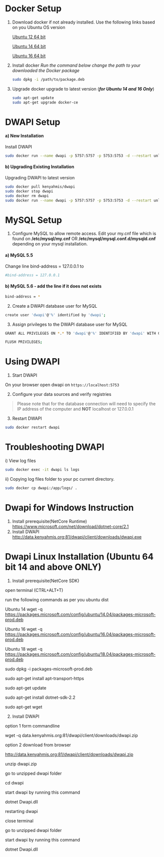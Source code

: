 # Docker Setup
 1. Download docker if not already installed. Use the following links based on you Ubuntu OS version
 
    [Ubuntu 12 64 bit](https://apt.dockerproject.org/repo/pool/main/d/docker-engine/docker-engine_17.04.0~ce-0~ubuntu-precise_amd64.deb)
                  
    [Ubuntu 14 64 bit](https://download.docker.com/linux/ubuntu/dists/trusty/pool/stable/amd64/docker-ce_17.03.2~ce-0~ubuntu-trusty_amd64.deb)
    
    [Ubuntu 16 64 bit](https://download.docker.com/linux/ubuntu/dists/xenial/pool/stable/amd64/docker-ce_17.03.2~ce-0~ubuntu-xenial_amd64.deb)

 
 2. Install docker
  *Run the command below change the path to your downloaded the  Docker package*

    ```sh
    sudo dpkg -i /path/to/package.deb
    ```
 4. Upgrade docker upgrade to latest version (***for Ubuntu 14 and 16 Only***)
    ```sh
    sudo apt-get update
    sudo apt-get upgrade docker-ce
    ``` 
    
# DWAPI Setup
#### a) New Installation
 Install DWAPI
 ```sh
sudo docker run --name dwapi -p 5757:5757 -p 5753:5753 -d --restart unless-stopped kenyahmis/dwapi:latest
```

#### b) Upgrading Existing Installation
 Upgrading DWAPI to latest version
 ```sh
sudo docker pull kenyahmis/dwapi
sudo docker stop dwapi
sudo docker rm dwapi
sudo docker run --name dwapi -p 5757:5757 -p 5753:5753 -d --restart unless-stopped kenyahmis/dwapi:latest
```

# MySQL Setup
1. Configure MySQL to allow remote access. Edit your my.cnf file which is found on
	**/etc/mysql/my.cnf**  OR  **/etc/mysql/mysql.conf.d/mysqld.cnf** depending on your mysql installation.
#### a)  MySQL 5.5
Change line bind-address = 127.0.0.1 to
```sh
#bind-address = 127.0.0.1
 ```
 #### b)  MySQL 5.6 - add the line if it does not exists
 ```sh
bind-address = *
```	
 2. Create a DWAPI database user for MySQL
 ```sh
 create user 'dwapi'@'%' identified by 'dwapi';
 ```
 3. Assign privileges to the DWAPI database user for MySQL
 ```sh
 GRANT ALL PRIVILEGES ON *.* TO 'dwapi'@'%' IDENTIFIED BY 'dwapi' WITH GRANT OPTION; 
 ```
 ```sh
FLUSH PRIVILEGES;
```

# Using DWAPI

1. Start DWAPI

On your browser open dwapi on `https://localhost:5753`

2. Configure your data sources and verify registries

> Please note that for the database connection will need to specify the IP address of the computer and **NOT** localhost or 127.0.0.1

3. Restart DWAPI
```sh
sudo docker restart dwapi
```

# Troubleshooting DWAPI
i)  View log files   
```sh
sudo docker exec -it dwapi ls logs
```
ii)  Copying log files folder to your pc current directory. 

```sh
sudo docker cp dwapi:/app/logs/ .
```


# Dwapi for Windows Instruction

1) Install prerequisite(NetCore Runtime)
  https://www.microsoft.com/net/download/dotnet-core/2.1
2) Install DWAPI
  http://data.kenyahmis.org:81/dwapi/client/downloads/dwapi.exe

# Dwapi Linux Installation (Ubuntu 64 bit 14 and above ONLY)

1) Install prerequisite(NetCore SDK)

open terminal (CTRL+ALT+T)

run the following commands as per you ubuntu dist

Ubuntu 14
wget -q https://packages.microsoft.com/config/ubuntu/14.04/packages-microsoft-prod.deb

Ubuntu 16
wget -q https://packages.microsoft.com/config/ubuntu/16.04/packages-microsoft-prod.deb

Ubuntu 18
wget -q https://packages.microsoft.com/config/ubuntu/18.04/packages-microsoft-prod.deb

sudo dpkg -i packages-microsoft-prod.deb

sudo apt-get install apt-transport-https

sudo apt-get update

sudo apt-get install dotnet-sdk-2.2

sudo apt-get wget

2) Install DWAPI
  
  option 1 form commandline
  
  wget -q data.kenyahmis.org:81/dwapi/client/downloads/dwapi.zip
  
  option 2 download from browser
  
  http://data.kenyahmis.org:81/dwapi/client/downloads/dwapi.zip

  unzip dwapi.zip
  
  go to unzipped dwapi folder
  
  cd dwapi
  
  start dwapi by running this command
  
  dotnet Dwapi.dll
  
  restarting dwapi
  
  close terminal
  
  go to unzipped dwapi folder
  
  start dwapi by running this command
  
  dotnet Dwapi.dll
